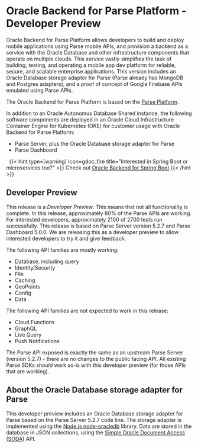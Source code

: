 
# Oracle Backend for Parse Platform - Developer Preview

Oracle Backend for Parse Platform allows developers to build and deploy mobile applications using Parse mobile APIs, and provision a backend as a service with the Oracle Database and other infrastructure components that operate on multiple clouds. This service vastly simplifies the task of building, testing, and operating a mobile app dev platform for reliable, secure, and scalable enterprise applications. This version includes an Oracle Database storage adapter for Parse (Parse already has MongoDB and Postgres adapters), and a proof of concept of Google Firebase APIs emulated using Parse APIs.

The Oracle Backend for Parse Platform is based on the [Parse Platform](https://parseplatform.org/).

In addition to an Oracle Autonomus Database Shared instance, the following software components are deployed in an Oracle Cloud Infrastructure Container Engine for Kubernetes (OKE) for customer usage with Oracle Backend for Parse Platform:

* Parse Server, plus the Oracle Database storage adapter for Parse
* Parse Dashboard

&nbsp;
{{< hint type=[warning] icon=gdoc_fire title="Interested in Spring Boot or microservices too?" >}}
Check out [Oracle Backend for Spring Boot](https://oracle.github.io/microservices-datadriven/spring/)
{{< /hint >}}
&nbsp;

## Developer Preview

This release is a *Developer Preview*. This means that not all functionality is complete. In this release, approximately 80% of the Parse APIs are working. For
interested developers, approximately 2100 of 2700 tests run successfully. This release is based on Parse Server version 5.2.7 and Parse Dashboard 5.0.0. We are
releasing this as a developer preview to allow interested developers to try it and give feedback.

The following API families are mostly working: 

* Database, including query
* Identity/Security
* File
* Caching
* GeoPoints
* Config
* Data

The following API families are not expected to work in this release:

* Cloud Functions
* GraphQL
* Live Query
* Push Notifications

The Parse API exposed is exactly the same as an upstream Parse Server (version 5.2.7) - there are no changes to the public facing API.
All existing Parse SDKs *should* work as-is with this developer preview (for those APIs that are working).


## About the Oracle Database storage adapter for Parse

This developer preview includes an Oracle Database storage adapter for Parse based on the Parse Server 5.2.7 code line. The storage
adapter is implemented using the [Node.js node-oracledb](https://oracle.github.io/node-oracledb/) library. Data are stored in the
database in JSON collections, using the [Simple Oracle Document Access (SODA)](https://docs.oracle.com/en/database/oracle/simple-oracle-document-access/)
API.

